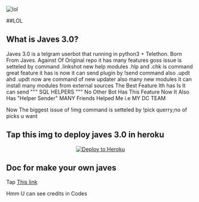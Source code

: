 ![lol](https://telegra.ph//file/4d22cd3621ab34a70f373.jpg)

##LOL


## What is Javes 3.0?
Javes 3.0 is a telgram userbot that running in python3 + Telethon.
Born From Javes.
Against Of Original repo it has many features goss issue is setteled by command .linkshot
new help modules
.hlp and .chk is command 
great feature it has is now it can send plugin by !send command 
also .updt ahd .updt now are command of new updater
also many new modules 
it can install many modules from external sources 
The Best Feature Ith has Is It  can send """ SQL HELPERS """ No Other Bot Has This Feature 
Now It Also Has "Helper Sender"
MANY Friends Helped Me i.e MY DC TEAM


Now The biggest issue of !img command is setteled by !pick querry;no of picks u want
## Tap this img to deploy javes 3.0 in heroku
<p align="center"><a href="https://heroku.com/deploy?template=https://github.com/TAMILVIP007/loluserbot"> <img src="https://www2.assets.heroku.com/assets/elements/elements-buttons-2-4867044559069b937ba0fd078f5604f310a49928bd1b59fb3d2f0ff96e0d97c8.svg" alt="Deploy to Heroku" /></a></p>


## Doc for make your own javes
Tap <a href="https://telegra.ph/HOW-MAKE-JAVESTELEGRAM-USER-BOT-07-05">This link</a> 

Hmm U can see credits in Codes 




